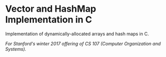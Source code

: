 # Vector and HashMap Implementation in C
Implementation of dynamically-allocated arrays and hash maps in C. 

*For Stanford's winter 2017 offering of CS 107 (Computer Organization and Systems).*
